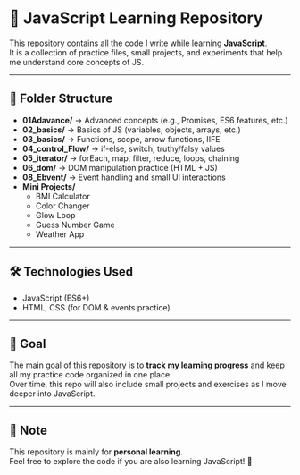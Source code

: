 # 🚀 JavaScript Learning Repository

This repository contains all the code I write while learning **JavaScript**.  
It is a collection of practice files, small projects, and experiments that help me understand core concepts of JS.

---

## 📂 Folder Structure
- **01Adavance/** → Advanced concepts (e.g., Promises, ES6 features, etc.)  
- **02_basics/** → Basics of JS (variables, objects, arrays, etc.)  
- **03_basics/** → Functions, scope, arrow functions, IIFE  
- **04_control_Flow/** → if-else, switch, truthy/falsy values  
- **05_iterator/** → forEach, map, filter, reduce, loops, chaining  
- **06_dom/** → DOM manipulation practice (HTML + JS)  
- **08_Ebvent/** → Event handling and small UI interactions  
- **Mini Projects/**  
  - BMI Calculator  
  - Color Changer  
  - Glow Loop  
  - Guess Number Game  
  - Weather App  

---

## 🛠️ Technologies Used
- JavaScript (ES6+)
- HTML, CSS (for DOM & events practice)

---

## 🎯 Goal
The main goal of this repository is to **track my learning progress** and keep all my practice code organized in one place.  
Over time, this repo will also include small projects and exercises as I move deeper into JavaScript.

---

## 📌 Note
This repository is mainly for **personal learning**.  
Feel free to explore the code if you are also learning JavaScript! 🙂

